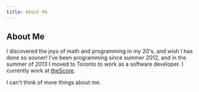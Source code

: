 ```yaml
---
title: About Me
---
```


## About Me

I discovered the joys of math and programming in my 20's, and wish I has done so sooner!
I’ve been programming since summer 2012, and in the summer of 2013 I moved to Toronto
to work as a software developer. I currently work at [theScore](http://thescore.com).

I can't think of more things about me.
